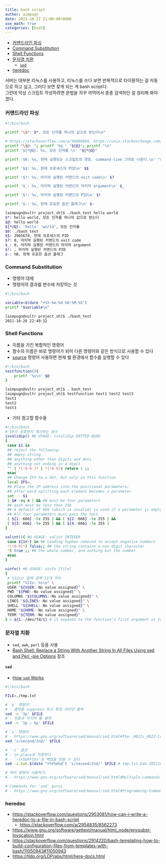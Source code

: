```yaml
---
title: bash script
author: aimpugn
date: 2021-10-27 21:00:00+0900
use_math: true
categories: [bash]
---
```


- [커맨드라인 파싱](#커맨드라인-파싱)
- [Command Substitution](#command-substitution)
- [Shell Functions](#shell-functions)
- [문자열 치환](#문자열-치환)
  - [`sed`](#sed)
- [heredoc](#heredoc)

서버는 대부분 리눅스를 사용하고, 리눅스를 쓰다 보면 반복적으로 타이핑하는 걸 자동으로 하고 싶고, 그러다 보면 찾게 되는 게 bash script다.  
그런데 막상 스크립트 작성하려면 문법을 자꾸 까먹어서 종종 검색하던 걸 정리해 봐야겠다.  

### 커맨드라인 파싱

```bash
#!/bin/bash

printf "\$*: $*, 모든 인자를 하나의 값으로 받는다\n"

# https://stackoverflow.com/a/56098884, https://unix.stackexchange.com/a/433595
printf "\$@: "; printf '%q ' "${@}"; printf "\n"
printf '${*@Q}: %s, 모든 인자를 \n' "${*@Q}"

printf '$0: %s, 현재 실행되는 스크립트의 경로. command-line 그대로 나온다.\n' "$0"

printf '$$: %s, 현재 프로세스의 PID\n' $$

printf '$?: %s, 마지막 실행된 커맨드의 exit code\n' $?

printf '$_: %s, 마지막 실행된 커맨드의 마지막 argument\n' $_

printf '$!: %s, 마지막 실행된 커맨드의 PID\n' $!

printf '$-: %s, 현재 유효한 옵션 플래그\n' $-
```

```bash
[aimpugn@vultr project_sh]$ ./bash_test hello world
$*: hello world, 모든 인자를 하나의 값으로 받는다
$@: hello world 
${*@Q}: 'hello' 'world', 모든 인자를 
$0: ./bash_test
$$: 2965674, 현재 프로세스의 PID
$?: 0, 마지막 실행된 커맨드의 exit code
$_: 0, 마지막 실행된 커맨드의 마지막 argument
$!: , 마지막 실행된 커맨드의 PID
$-: hB, 현재 유효한 옵션 플래그
```

### Command Substitution

- 명령어 대체
- 명령어의 결과를 변수에 저장하는 것

```bash
#!/bin/bash

variable=$(date "+%Y-%m-%d %H:%M:%S")
printf "$variable\n"
```

```bash
[aimpugn@vultr project_sh]$ ./bash_test 
2021-10-26 22:40:32
```

### Shell Functions

- 이름을 가진 복합적인 명령어
- 함수의 이름은 바로 명령어가 되어 다른 명령어와 같은 방식으로 사용할 수 있다
- [source](https://linuxize.com/post/bash-source-command/) 명령어 사용하면 현재 쉘 환경에서 함수를 실행할 수 있다

```bash
#!/bin/bash
testfunction(){
    printf '%s\n' $@
}
```

```bash
[aimpugn@vultr project_sh]$ . bash_test 
[aimpugn@vultr project_sh]$ testfunction test1 test2 test3
test1
test2
test3
```

- 기타 참고할 함수들

```bash
#!/bin/bash
# IP가 유효한지 체크하는 함수
isvalidip() #@ USAGE: isvalidip DOTTED-QUAD
{
 case $1 in
 ## reject the following:
 ## empty string
 ## anything other than digits and dots
 ## anything not ending in a digit
 "" | *[!0-9.]* | *[!0-9]) return 1 ;;
 esac
 ## Change IFS to a dot, but only in this function
 local IFS=.
 ## Place the IP address into the positional parameters;
 ## after word splitting each element becomes a parameter
 set -- $1
 [ $# -eq 4 ] && ## must be four parameters
 ## each must be less than 256
 ## A default of 666 (which is invalid) is used if a parameter is empty
 ## All four parameters must pass the test
 [ ${1:-666} -le 255 ] && [ ${2:-666} -le 255 ] &&
 [ ${3:-666} -le 255 ] && [ ${4:-666} -le 255 ]
}

valint(){ #@ USAGE: valint INTEGER
 case ${1#-} in ## Leading hyphen removed to accept negative numbers
 *[!0-9]*) false;; ## the string contains a non-digit character
 *) true ;; ## the whole number, and nothing but the number
 esac
}

uinfo() #@ USAGE: uinfo [file]
{
 # %12s는 앞에 공백 12개 의미
 printf "%12s: %s\n" \
 USER "${USER:-No value assigned}" \
 PWD "${PWD:-No value assigned}" \
 COLUMNS "${COLUMNS:-No value assigned}" \
 LINES "${LINES:-No value assigned}" \
 SHELL "${SHELL:-No value assigned}" \
 HOME "${HOME:-No value assigned}" \
 TERM "${TERM:-No value assigned}"
} > ${1:-/dev/fd/1} # it expands to the function’s first argument or to /dev/fd/1 (standard output) if no argument is given: 
```

### 문자열 치환

- `sed`, `awk`, `perl` 등을 사용
- [Bash Shell: Replace a String With Another String In All Files Using sed and Perl -pie Options](https://www.cyberciti.biz/faq/unix-linux-replace-string-words-in-many-files/) 참조

#### `sed`

- [How `sed` Works](https://www.gnu.org/software/sed/manual/sed.html#Execution-Cycle)

```bash
#!/bin/bash

FILE=./tmp.txt

# `p` 명령어: 
# - 출력을 suppress 하고 특정 라인만 출력
sed -n '3p' $FILE 
# - 첫줄과 마지막 줄 출력
sed -n '1p ; $p' $FILE 

# `s` 명령어
# - https://www.gnu.org/software/sed/manual/sed.html#The-_0022s_0022-Command
sed 's/second/2nd/' $FILE

# `-i` 옵션
# - in-place로 치환한다
# - `-i<SUFFIX>`로 백업을 만들 수 있다
sed -i.bak.$(date "+%Y%m%d") 's/second/2nd/' $FILE # tmp.txt.bak.20211027 백업 파일이 생성된다

# 여러 명령어 사용하기:
# - https://www.gnu.org/software/sed/manual/sed.html#Multiple-commands-syntax

# Commands for `sed` gurus
# - https://www.gnu.org/software/sed/manual/sed.html#Programming-Commands
```

### heredoc

- <https://stackoverflow.com/questions/2953081/how-can-i-write-a-heredoc-to-a-file-in-bash-script>
  - <https://stackoverflow.com/a/2954835/8562273>
- <https://www.gnu.org/software/gettext/manual/html_node/envsubst-Invocation.html>
- <https://stackoverflow.com/questions/2914220/bash-templating-how-to-build-configuration-files-from-templates-with-bash/11050943#11050943>
- <https://tldp.org/LDP/abs/html/here-docs.html>
